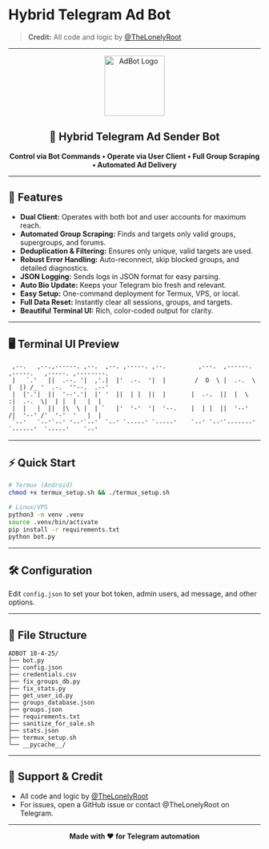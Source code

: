 # Hybrid Telegram Ad Bot

> **Credit:** All code and logic by [@TheLonelyRoot](https://github.com/TheLonelyRoot)

---

<p align="center">
  <img src="https://user-images.githubusercontent.com/76848676/235312345-7e2e2e2e-7e2e-4e2e-8e2e-2e2e2e2e2e2e.png" width="120" alt="AdBot Logo"/>
</p>

<h2 align="center">🚀 Hybrid Telegram Ad Sender Bot</h2>

<p align="center">
  <b>Control via Bot Commands • Operate via User Client • Full Group Scraping • Automated Ad Delivery</b>
</p>

---

## 🌟 Features

- **Dual Client:** Operates with both bot and user accounts for maximum reach.
- **Automated Group Scraping:** Finds and targets only valid groups, supergroups, and forums.
- **Deduplication & Filtering:** Ensures only unique, valid targets are used.
- **Robust Error Handling:** Auto-reconnect, skip blocked groups, and detailed diagnostics.
- **JSON Logging:** Sends logs in JSON format for easy parsing.
- **Auto Bio Update:** Keeps your Telegram bio fresh and relevant.
- **Easy Setup:** One-command deployment for Termux, VPS, or local.
- **Full Data Reset:** Instantly clear all sessions, groups, and targets.
- **Beautiful Terminal UI:** Rich, color-coded output for clarity.

---

## 🖥️ Terminal UI Preview

```
 ,--.   ,--.,------. ,--.  ,--. ,-----. ,--.         ,---.  ,------.  ,-----.   ,-----. ,--------. 
 |   `.'   ||  .--. '|  ,'.|  |'  .-.  '|  |        /  O  \ |  .-.  \ |  |) /_ '  .-.  ''--.  .--' 
 |  |'.'|  ||  '--'.'|  |' '  ||  | |  ||  |       |  .-.  ||  |  \  :|  .-.  \|  | |  |   |  |    
 |  |   |  ||  |\  \ |  | `   |'  '-'  '|  '--.    |  | |  ||  '--'  /|  '--' /'  '-'  '   |  |    
 `--'   `--'`--' '--'`--'  `--' `-----' `-----'    `--' `--'`-------' `------'  `-----'    `--'    
```

---

## ⚡ Quick Start

```bash
# Termux (Android)
chmod +x termux_setup.sh && ./termux_setup.sh

# Linux/VPS
python3 -m venv .venv
source .venv/bin/activate
pip install -r requirements.txt
python bot.py
```

---

## 🛠️ Configuration

Edit `config.json` to set your bot token, admin users, ad message, and other options.

---

## 📂 File Structure

```
ADBOT 10-4-25/
├── bot.py
├── config.json
├── credentials.csv
├── fix_groups_db.py
├── fix_stats.py
├── get_user_id.py
├── groups_database.json
├── groups.json
├── requirements.txt
├── sanitize_for_sale.sh
├── stats.json
├── termux_setup.sh
└── __pycache__/
```

---

## 💬 Support & Credit

- All code and logic by [@TheLonelyRoot](https://github.com/TheLonelyRoot)
- For issues, open a GitHub issue or contact @TheLonelyRoot on Telegram.

---

<p align="center">
  <b>Made with ❤️ for Telegram automation</b>
</p>
